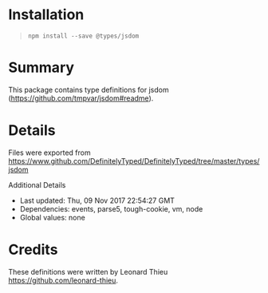 # Installation
> `npm install --save @types/jsdom`

# Summary
This package contains type definitions for jsdom (https://github.com/tmpvar/jsdom#readme).

# Details
Files were exported from https://www.github.com/DefinitelyTyped/DefinitelyTyped/tree/master/types/jsdom

Additional Details
 * Last updated: Thu, 09 Nov 2017 22:54:27 GMT
 * Dependencies: events, parse5, tough-cookie, vm, node
 * Global values: none

# Credits
These definitions were written by Leonard Thieu <https://github.com/leonard-thieu>.
